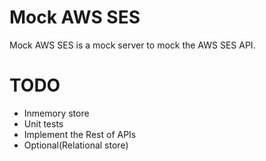 
# Mock AWS SES

Mock AWS SES is a mock server to mock the AWS SES API.


# TODO
* Inmemory store
* Unit tests
* Implement the Rest of APIs
* Optional(Relational store)